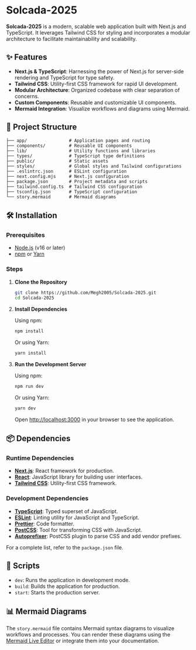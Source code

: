 # Solcada-2025

**Solcada-2025** is a modern, scalable web application built with Next.js and TypeScript. It leverages Tailwind CSS for styling and incorporates a modular architecture to facilitate maintainability and scalability.

## ✨ Features

* **Next.js & TypeScript**: Harnessing the power of Next.js for server-side rendering and TypeScript for type safety.
* **Tailwind CSS**: Utility-first CSS framework for rapid UI development.
* **Modular Architecture**: Organized codebase with clear separation of concerns.
* **Custom Components**: Reusable and customizable UI components.
* **Mermaid Integration**: Visualize workflows and diagrams using Mermaid.

## 📁 Project Structure

```
├── app/                # Application pages and routing
├── components/         # Reusable UI components
├── lib/                # Utility functions and libraries
├── types/              # TypeScript type definitions
├── public/             # Static assets
├── styles/             # Global styles and Tailwind configurations
├── .eslintrc.json      # ESLint configuration
├── next.config.mjs     # Next.js configuration
├── package.json        # Project metadata and scripts
├── tailwind.config.ts  # Tailwind CSS configuration
├── tsconfig.json       # TypeScript configuration
└── story.mermaid       # Mermaid diagrams
```

## 🛠️ Installation

### Prerequisites

* [Node.js](https://nodejs.org/) (v16 or later)
* [npm](https://www.npmjs.com/) or [Yarn](https://yarnpkg.com/)

### Steps

1. **Clone the Repository**

   ```bash
   git clone https://github.com/Megh2005/Solcada-2025.git
   cd Solcada-2025
   ```

2. **Install Dependencies**

   Using npm:

   ```bash
   npm install
   ```

   Or using Yarn:

   ```bash
   yarn install
   ```

3. **Run the Development Server**

   Using npm:

   ```bash
   npm run dev
   ```

   Or using Yarn:

   ```bash
   yarn dev
   ```

   Open [http://localhost:3000](http://localhost:3000) in your browser to see the application.

## 📦 Dependencies

### Runtime Dependencies

* **[Next.js](https://nextjs.org/)**: React framework for production.
* **[React](https://reactjs.org/)**: JavaScript library for building user interfaces.
* **[Tailwind CSS](https://tailwindcss.com/)**: Utility-first CSS framework.

### Development Dependencies

* **[TypeScript](https://www.typescriptlang.org/)**: Typed superset of JavaScript.
* **[ESLint](https://eslint.org/)**: Linting utility for JavaScript and TypeScript.
* **[Prettier](https://prettier.io/)**: Code formatter.
* **[PostCSS](https://postcss.org/)**: Tool for transforming CSS with JavaScript.
* **[Autoprefixer](https://github.com/postcss/autoprefixer)**: PostCSS plugin to parse CSS and add vendor prefixes.

For a complete list, refer to the `package.json` file.

## 📄 Scripts

* `dev`: Runs the application in development mode.
* `build`: Builds the application for production.
* `start`: Starts the production server.

## 📊 Mermaid Diagrams

The `story.mermaid` file contains Mermaid syntax diagrams to visualize workflows and processes. You can render these diagrams using the [Mermaid Live Editor](https://mermaid.live/) or integrate them into your documentation.
